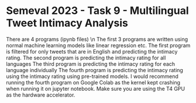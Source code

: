 # Semeval 2023 - Task 9 - Multilingual Tweet Intimacy Analysis

There are 4 programs (ipynb files) \n
The first 3 programs are written using normal machine learning models like linear regression etc.
The first program is filtered for only tweets that are in English and predicting the intimacy rating.
The second program is predicting the intimacy rating for all languages
The third program is predicting the intimacy rating for each language individually
The fourth program is predicting the intimacy rating using the intimacy rating using pre-trained models. I would recommend running the fourth program on Google Colab as the kernel kept crashing when running it on jupyter notebook. Make sure you are using the T4 GPU as the hardware accelerator.
